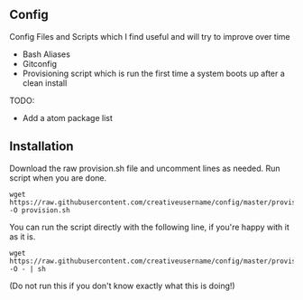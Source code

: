## Config


Config Files and Scripts which I find useful and will try to improve over time

- Bash Aliases
- Gitconfig
- Provisioning script which is run the first time a system boots up after a clean install

TODO:
- Add a atom package list

## Installation
Download the raw provision.sh file and uncomment lines as needed. Run script when you are done.
```
wget https://raw.githubusercontent.com/creativeusername/config/master/provision.sh -O provision.sh
```

You can run the script directly with the following line, if you're happy with it as it is.


```
wget https://raw.githubusercontent.com/creativeusername/config/master/provision.sh -O - | sh
```
(Do not run this if you don't know exactly what this is doing!)
